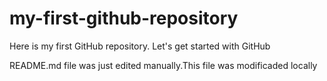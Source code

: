 # my-first-github-repository
Here is my first GitHub repository. Let's get started with GitHub

README.md file was just edited manually.This file was modificaded locally
